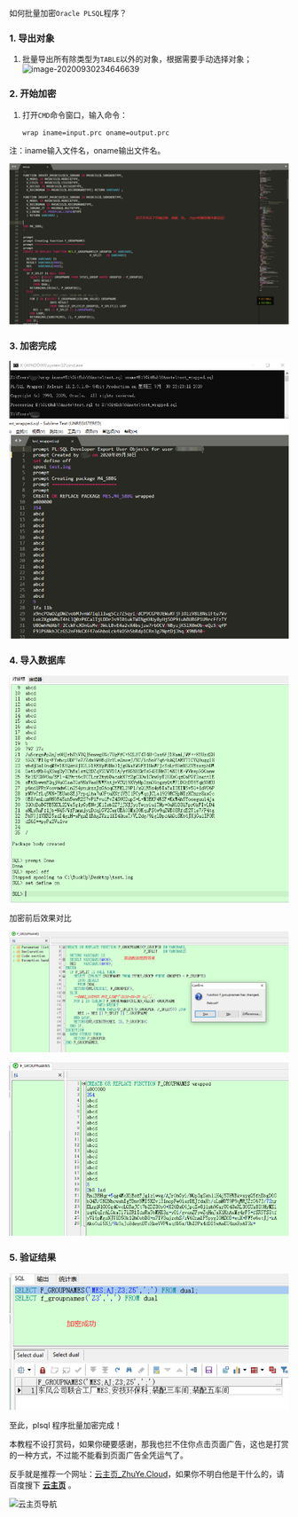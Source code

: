 如何批量加密`Oracle PLSQL`程序？

### 1. 导出对象

1. 批量导出所有除类型为`TABLE`以外的对象，根据需要手动选择对象；
![image-20200930234646639](https://note.youdao.com/yws/api/personal/file/523AA63E3EDB4BFBAD668456B4568A6C?method=download&shareKey=4ebf5c2f1c11a8db418480b5eac67f9e)


<!-- ![image-20200930234646639](assets/image-20200930234646639.png) -->

### 2. 开始加密

1. 打开`CMD`命令窗口，输入命令：

   ```cmd
   wrap iname=input.prc oname=output.prc
   ```
   

注：iname输入文件名，oname输出文件名。

![image-20201216101405453](assets/image-20201216101405453.png)

<!-- ![image-20201216101405453](assets/image-20201216101405453.png) -->


### 3. 加密完成
<!-- -->
![image-20200930232509658](assets/image-20200930232509658.png)

### 4. 导入数据库
<!-- -->
![image-20200930232808708](assets/image-20200930232808708.png)



加密前后效果对比
<!-- -->
![image-20200930233255262](assets/image-20200930233255262.png)
<!-- -->
![image-20200930233320227](assets/image-20200930233320227.png)

### 5. 验证结果
<!-- -->
![image-20200930234010975](assets/image-20200930234010975.png)



至此，plsql 程序批量加密完成！



本教程不设打赏码，如果你硬要感谢，那我也拦不住你点击页面广告，这也是打赏的一种方式，不过能不能看到页面广告全凭运气了。

反手就是推荐一个网址：[云主页_ZhuYe.Cloud](https://www.baidu.com/link?url=qjbSoDIEtQ0nuNk91hn1fPK05iGz59nKvZfj_Fk2f_C&wd=&eqid=f6f703c0000410b8000000055e75a21c)，如果你不明白他是干什么的，请百度搜下 [**云主页**](https://www.baidu.com/s?ie=UTF-8&wd=%E4%BA%91%E4%B8%BB%E9%A1%B5) 。

![云主页导航](https://s1.ax1x.com/2020/03/21/8Wwsv6.png)